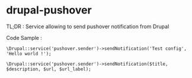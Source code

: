 # drupal-pushover


TL;DR : Service allowing to send pushover notification from Drupal

Code Sample :

```
\Drupal::service('pushover.sender')->sendNotification('Test config', 'Hello world !');
```

```
\Drupal::service('pushover.sender')->sendNotification($title, $description, $url, $url_label);
```